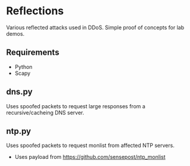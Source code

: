# Reflections #

Various reflected attacks used in DDoS. Simple proof of concepts for lab demos.

## Requirements ##

*	Python
*	Scapy

## dns.py ##

Uses spoofed packets to request large responses from a recursive/cacheing DNS server.

## ntp.py ##

Uses spoofed packets to request monlist from affected NTP servers.

*	Uses payload from https://github.com/sensepost/ntp_monlist
